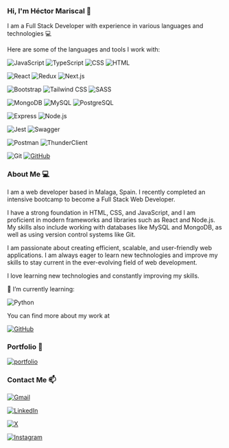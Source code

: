 ### Hi, I'm Héctor Mariscal 👋

I am a Full Stack Developer with experience in various languages and technologies 💻

Here are some of the languages and tools I work with:

![JavaScript](https://img.shields.io/badge/JavaScript-ES6+-F7DF1E?style=flat&logo=javascript&logoColor=yellow)
![TypeScript](https://img.shields.io/badge/TypeScript-4.0-3178C6?style=flat&logo=typescript&logoColor=blue)
![CSS](https://img.shields.io/badge/CSS-3-1572B6?style=flat&logo=css3&logoColor=blue)
![HTML](https://img.shields.io/badge/HTML-5-E34F26?style=flat&logo=html5&logoColor=orange)

![React](https://img.shields.io/badge/React-17-61DAFB?style=flat&logo=react&logoColor=blue)
![Redux](https://img.shields.io/badge/Redux-4-764ABC?style=flat&logo=redux&logoColor=purple)
![Next.js](https://img.shields.io/badge/Next.js-10-000000?style=flat&logo=next.js&logoColor=black)

![Bootstrap](https://img.shields.io/badge/Bootstrap-4-563D7C?style=flat&logo=bootstrap&logoColor=purple)
![Tailwind CSS](https://img.shields.io/badge/Tailwind_CSS-1.9-38B2AC?style=flat&logo=tailwind-css&logoColor=turquoise)
![SASS](https://img.shields.io/badge/SASS-1.32.0-CC6699?style=flat&logo=sass&logoColor=pink)

![MongoDB](https://img.shields.io/badge/MongoDB-4.4-47A248?style=flat&logo=mongodb&logoColor=green)
![MySQL](https://img.shields.io/badge/MySQL-8.0-4479A1?style=flat&logo=mysql&logoColor=blue)
![PostgreSQL](https://img.shields.io/badge/PostgreSQL-13-336791?style=flat&logo=postgresql&logoColor=blue)

![Express](https://img.shields.io/badge/Express-4-000000?style=flat&logo=express&logoColor=white)
![Node.js](https://img.shields.io/badge/Node.js-14-339933?style=flat&logo=node.js&logoColor=green)

![Jest](https://img.shields.io/badge/Jest-26.6.3-C21325?style=flat&logo=jest&logoColor=pink)
![Swagger](https://img.shields.io/badge/Swagger-2.0-85EA2D?style=flat&logo=swagger&logoColor=green)

![Postman](https://img.shields.io/badge/Postman-8-FF6C37?style=flat&logo=postman&logoColor=orange)
![ThunderClient](https://img.shields.io/badge/ThunderClient-1-1466FF?style=flat&logo=thunder-client&logoColor=purple)

![Git](https://img.shields.io/badge/Git-F05032?style=flat&logo=git&logoColor=white)
[![GitHub](https://img.shields.io/badge/GitHub-181717?style=flat&logo=github&logoColor=white)](https://github.com/Driazzt)


### About Me 💻

I am a web developer based in Malaga, Spain. I recently completed an intensive bootcamp to become a Full Stack Web Developer.

I have a strong foundation in HTML, CSS, and JavaScript, and I am proficient in modern frameworks and libraries such as React and Node.js. My skills also include working with databases like MySQL and MongoDB, as well as using version control systems like Git.

I am passionate about creating efficient, scalable, and user-friendly web applications. I am always eager to learn new technologies and improve my skills to stay current in the ever-evolving field of web development. 

I love learning new technologies and constantly improving my skills.

🌱 I’m currently learning:

![Python](https://img.shields.io/badge/Python-3.8+-3776AB?style=flat&logo=python&logoColor=yellow)

You can find more about my work at 

[![GitHub](https://img.shields.io/badge/GitHub-181717?style=flat&logo=github&logoColor=white)](https://github.com/Driazzt)

### Portfolio 👀

[![portfolio](https://img.shields.io/badge/Vercel-000000?style=flat&logo=vercel&logoColor=white)](https://portfolio-react-swart-beta.vercel.app/)

### Contact Me 📫

[![Gmail](https://img.shields.io/badge/Gmail-EA4335?style=flat&logo=gmail&logoColor=white)](mailto:mariscalmanzanohector@gmail.com)

[![LinkedIn](https://img.shields.io/badge/LinkedIn-0A66C2?style=flat&logo=linkedin&logoColor=white)](https://www.linkedin.com/in/h%C3%A9ctor-mariscal-manzano-125b53195/)

[![X](https://img.shields.io/badge/X-1DA1F2?style=flat&logo=x&logoColor=black)](https://x.com/hectormm96)

[![Instagram](https://img.shields.io/badge/Instagram-E4405F?style=flat&logo=instagram&logoColor=white)](https://www.instagram.com/hectormm96/)
